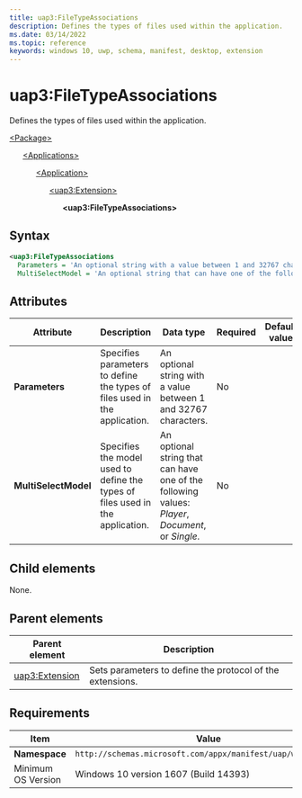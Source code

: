 ```yaml
---
title: uap3:FileTypeAssociations
description: Defines the types of files used within the application.
ms.date: 03/14/2022
ms.topic: reference
keywords: windows 10, uwp, schema, manifest, desktop, extension 
---
```


# uap3:FileTypeAssociations

Defines the types of files used within the application.

[\<Package\>](element-package.md)

&nbsp;&nbsp;&nbsp;&nbsp;&nbsp;&nbsp;[\<Applications\>](element-applications.md)

&nbsp;&nbsp;&nbsp;&nbsp;&nbsp;&nbsp;&nbsp;&nbsp;&nbsp;&nbsp;&nbsp;&nbsp;[\<Application\>](element-application.md)

&nbsp;&nbsp;&nbsp;&nbsp;&nbsp;&nbsp;&nbsp;&nbsp;&nbsp;&nbsp;&nbsp;&nbsp;&nbsp;&nbsp;&nbsp;&nbsp;&nbsp;&nbsp;[\<uap3:Extension\>](element-uap3-extension-manual.md)

&nbsp;&nbsp;&nbsp;&nbsp;&nbsp;&nbsp;&nbsp;&nbsp;&nbsp;&nbsp;&nbsp;&nbsp;&nbsp;&nbsp;&nbsp;&nbsp;&nbsp;&nbsp;&nbsp;&nbsp;&nbsp;&nbsp;&nbsp;&nbsp;**\<uap3:FileTypeAssociations\>**

## Syntax

```xml
<uap3:FileTypeAssociations
  Parameters = 'An optional string with a value between 1 and 32767 characters.'
  MultiSelectModel = 'An optional string that can have one of the following values: "Player", "Document", or "Single".' />
```

## Attributes

| Attribute | Description | Data type | Required | Default value |
|-|-|-|-|-|
| **Parameters** | Specifies parameters to define the types of files used in the application. | An optional string with a value between 1 and 32767 characters. | No |  |
| **MultiSelectModel** | Specifies the model used to define the types of files used in the application. | An optional string that can have one of the following values: *Player*, *Document*, or *Single*. | No |  |

## Child elements

None.

## Parent elements

| Parent element | Description |
|-|-|
| [uap3:Extension](element-uap3-extension-manual.md) | Sets parameters to define the protocol of the extensions. |

## Requirements

| Item | Value |
|--|--|
| **Namespace** | `http://schemas.microsoft.com/appx/manifest/uap/windows10/3` |
| Minimum OS Version | Windows 10 version 1607 (Build 14393) |
